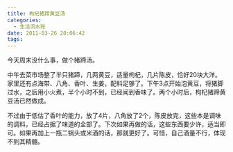 ```yaml
---
title: 枸杞猪蹄黄豆汤
categories:
  - 生活流水账
date: 2011-03-26 20:06:42
tags:
---
```


今天周末没什么事，做个猪蹄汤。 

中午去菜市场整了半只猪蹄，几两黄豆，适量枸杞，几片陈皮，恰好20块大洋。家里还有点海带、八角、香叶、生姜，配料足够了。下午3点开始泡黄豆，将猪脚过水，之后用小火煮，半个小时不到，已经闻到香味了。两个小时后，枸杞猪蹄黄豆汤已然做成。 

不过由于低估了香叶的能力，放了4片，八角放了2个，陈皮放完，这些本是调味的调料，已经占据了味道的全部了。下次如果再做的话，这些东西要少许，适当即可。如果再加上一瓶二锅头或米酒的话，那就更好了。可惜，自己酒量不行，体现不到其精髓。

